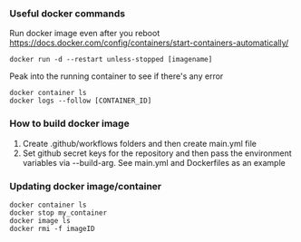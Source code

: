 ### Useful docker commands

Run docker image even after you reboot
https://docs.docker.com/config/containers/start-containers-automatically/

```
docker run -d --restart unless-stopped [imagename]
```

Peak into the running container to see if there's any error

```
docker container ls
docker logs --follow [CONTAINER_ID]

```

### How to build docker image

1. Create .github/workflows folders and then create main.yml file
2. Set github secret keys for the repository and then pass the environment variables via --build-arg. See main.yml and Dockerfiles as an example

### Updating docker image/container

```
docker container ls
docker stop my_container
docker image ls
docker rmi -f imageID
```
